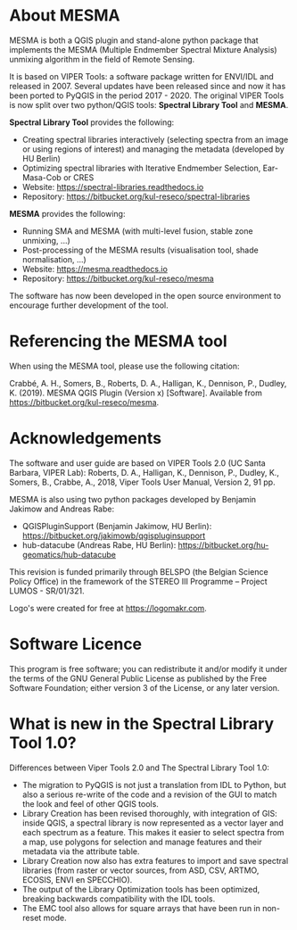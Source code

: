 About MESMA
===========

MESMA is both a QGIS plugin and stand-alone python package that implements the MESMA (Multiple Endmember Spectral
Mixture Analysis) unmixing algorithm in the field of Remote Sensing.

It is based on VIPER Tools: a software package written for ENVI/IDL and released in 2007.
Several updates have been released since and now it has been ported to PyQGIS in the period 2017 - 2020.
The original VIPER Tools is now split over two python/QGIS tools: **Spectral Library Tool** and **MESMA**.

**Spectral Library Tool** provides the following:
 - Creating spectral libraries interactively (selecting spectra from an image or using regions of interest) and managing
   the metadata (developed by HU Berlin)
 - Optimizing spectral libraries with Iterative Endmember Selection, Ear-Masa-Cob or CRES
 - Website: https://spectral-libraries.readthedocs.io
 - Repository: https://bitbucket.org/kul-reseco/spectral-libraries

**MESMA** provides the following:
 - Running SMA and MESMA (with multi-level fusion, stable zone unmixing, ...)
 - Post-processing of the MESMA results (visualisation tool, shade normalisation, ...)
 - Website: https://mesma.readthedocs.io
 - Repository: https://bitbucket.org/kul-reseco/mesma

The software has now been developed in the open source environment to encourage further development of the tool.

Referencing the MESMA tool
==========================

When using the MESMA tool, please use the following citation:

Crabbé, A. H., Somers, B., Roberts, D. A., Halligan, K., Dennison, P., Dudley, K. (2019).
MESMA QGIS Plugin (Version x) [Software]. Available from https://bitbucket.org/kul-reseco/mesma.

Acknowledgements
================

The software and user guide are based on VIPER Tools 2.0 (UC Santa Barbara, VIPER Lab):
Roberts, D. A., Halligan, K., Dennison, P., Dudley, K., Somers, B., Crabbe, A., 2018, Viper Tools User Manual,
Version 2, 91 pp.

MESMA is also using two python packages developed by Benjamin Jakimow and Andreas Rabe:
 - QGISPluginSupport (Benjamin Jakimow, HU Berlin): https://bitbucket.org/jakimowb/qgispluginsupport
 - hub-datacube (Andreas Rabe, HU Berlin): https://bitbucket.org/hu-geomatics/hub-datacube

This revision is funded primarily through BELSPO (the Belgian Science Policy Office) in the framework
of the STEREO III Programme – Project LUMOS - SR/01/321.

Logo's were created for free at https://logomakr.com.

Software Licence
================

This program is free software; you can redistribute it and/or modify it under the terms of the GNU General
Public License as published by the Free Software Foundation; either version 3 of the License, or any later version.

What is new in the Spectral Library Tool 1.0?
=============================================

Differences between Viper Tools 2.0 and The Spectral Library Tool 1.0:
 - The migration to PyQGIS is not just a translation from IDL to Python, but also a serious re-write of the code and a
   revision of the GUI to match the look and feel of other QGIS tools.
 - Library Creation has been revised thoroughly, with integration of GIS: inside QGIS, a spectral library is now
   represented as a vector layer and each spectrum as a feature. This makes it easier to select spectra from a map,
   use polygons for selection and manage features and their metadata via the attribute table.
 - Library Creation now also has extra features to import and save spectral libraries (from raster or vector sources,
   from ASD, CSV, ARTMO, ECOSIS, ENVI en SPECCHIO).
 - The output of the Library Optimization tools has been optimized, breaking backwards compatibility with the IDL tools.
 - The EMC tool also allows for square arrays that have been run in non-reset mode.
